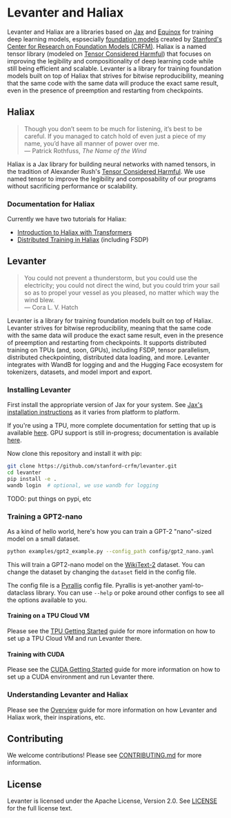 # Levanter and Haliax

Levanter and Haliax are a libraries based on [Jax](https:://github.com/google/jax) and [Equinox](https://github.com/patrick-kidger/equinox)
for training deep learning models, espsecially [foundation models](https://en.wikipedia.org/wiki/Foundation_models) created by [Stanford's Center for Research on Foundation Models (CRFM)](https://crfm.stanford.edu/). Haliax is a named tensor library (modeled on [Tensor Considered Harmful](https://nlp.seas.harvard.edu/NamedTensor)) that focuses on improving the legibility and compositionality of deep learning code while still being efficient and scalable. Levanter is a library for training foundation models built on top of Haliax that strives for bitwise reproducibility, meaning that the same code with the same data will produce the exact same result, even in the presence of preemption and restarting from checkpoints.

## Haliax

> Though you don’t seem to be much for listening, it’s best to be careful. If you managed to catch hold of even just a piece of my name, you’d have all manner of power over me.<br/>
> — Patrick Rothfuss, *The Name of the Wind*

Haliax is a Jax library for building neural networks with named tensors, in the tradition of Alexander Rush's [Tensor Considered Harmful](https://nlp.seas.harvard.edu/NamedTensor). We use named tensor to improve the legibility and composability of our programs without sacrificing performance or scalability.

### Documentation for Haliax

Currently we have two tutorials for Haliax:
* [Introduction to Haliax with Transformers](https://colab.research.google.com/drive/1TiTcQQ4V5mopbgCu1SVl-oqJtXn7rFnC)
* [Distributed Training in Haliax](https://colab.research.google.com/drive/1QX4yH3zRFF3Xiibf1aahETcSQ5nbcUMz) (including FSDP)

## Levanter

> You could not prevent a thunderstorm, but you could use the electricity; you could not direct the wind, but you could trim your sail so as to propel your vessel as you pleased, no matter which way the wind blew. <br/>
> — Cora L. V. Hatch

Levanter is a library for training foundation models built on top of Haliax. Levanter strives for bitwise reproducibility, meaning that the same code with the same data will produce the exact same result, even in the presence of preemption and restarting from checkpoints. It supports distributed training on TPUs (and, soon, GPUs), including FSDP, tensor parallelism, distributed checkpointing, distributed data loading, and more. Levanter integrates with WandB for logging and and the Hugging Face ecosystem for tokenizers, datasets, and model import and export.

### Installing Levanter

First install the appropriate version of Jax for your system. See [Jax's installation instructions](https://github.com/google/jax/blob/main/README.md#installation) as it varies from platform to platform.

If you're using a TPU, more complete documentation for setting that up is available [here](docs/Getting-Started-TPU-VM.md). GPU support is still in-progress; documentation is available [here](docs/Getting-Started-CUDA.md).

Now clone this repository and install it with pip:

```bash
git clone https://github.com/stanford-crfm/levanter.git
cd levanter
pip install -e .
wandb login  # optional, we use wandb for logging
```

TODO: put things on pypi, etc

### Training a GPT2-nano

As a kind of hello world, here's how you can train a GPT-2 "nano"-sized model on a small dataset.

```bash
python examples/gpt2_example.py --config_path config/gpt2_nano.yaml
```

This will train a GPT2-nano model on the [WikiText-2](https://blog.einstein.ai/the-wikitext-long-term-dependency-language-modeling-dataset/) dataset.
You can change the dataset by changing the `dataset` field in the config file.

The config file is a [Pyrallis](https://github.com/eladrich/pyrallis) config file. Pyrallis is yet-another yaml-to-dataclass library.
You can use `--help` or poke around other configs to see all the options available to you.

#### Training on a TPU Cloud VM

Please see the [TPU Getting Started](docs/Getting-Started-TPU-VM.md) guide for more information on how to set up a TPU Cloud VM and run Levanter there.

#### Training with CUDA

Please see the [CUDA Getting Started](docs/Getting-Started-CUDA.md) guide for more information on how to set up a CUDA environment and run Levanter there.

### Understanding Levanter and Haliax

Please see the [Overview](docs/Overview.md) guide for more information on how Levanter and Haliax work, their inspirations, etc.

## Contributing

We welcome contributions! Please see [CONTRIBUTING.md](CONTRIBUTING.md) for more information.

## License

Levanter is licensed under the Apache License, Version 2.0. See [LICENSE](LICENSE) for the full license text.
